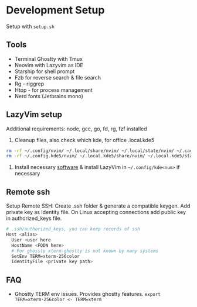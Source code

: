 # Development Setup

Setup with `setup.sh`

## Tools

- Terminal Ghostty with Tmux
- Neovim with Lazyvim as IDE
- Starship for shell prompt
- Fzb for reverse search & file search
- Rg - riggrep
- Htop - for process management
- Nerd fonts (Jetbrains mono)

## LazyVim setup

Additional requirements: node, gcc, go, fd, rg, fzf installed

1. Cleanup files, also check which kde, for office .local.kde5

```bash
rm -rf ~/.config/nvim/ ~/.local/share/nvim/ ~/.local/state/nvim/ ~/.cache/nvim/
rm -rf ~/.config.kde5/nvim/ ~/.local.kde5/share/nvim/ ~/.local.kde5/state/nvim/ ~/.cache.kde5/nvim/
```

1. Install necessary [software](https://www.lazyvim.org/) & install LazyVim
   in `~/.config/kde<num>` if necessary

## Remote ssh

Setup Remote SSH: Create .ssh folder & generate a compatible keygen.
Add private key as Identity file. On Linux accepting connections add
public key in authorized_keys file.

```bash
# .ssh/authorized_keys, you can keep records of ssh
Host <alias>
  User <user here
  HostName <FQDN here>
  # For ghossty xterm-ghostty is not known by many systems
  SetEnv TERM=xterm-256color
  IdentityFile <private key path>
```

## FAQ

- Ghostty TERM env issues. Provides ghostty features.
  `export TERM=xterm-256color <- TERM=xterm`

